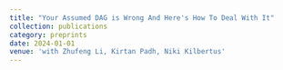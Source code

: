 ```yaml
---
title: "Your Assumed DAG is Wrong And Here's How To Deal With It"
collection: publications
category: preprints
date: 2024-01-01
venue: 'with Zhufeng Li, Kirtan Padh, Niki Kilbertus'
---
```

